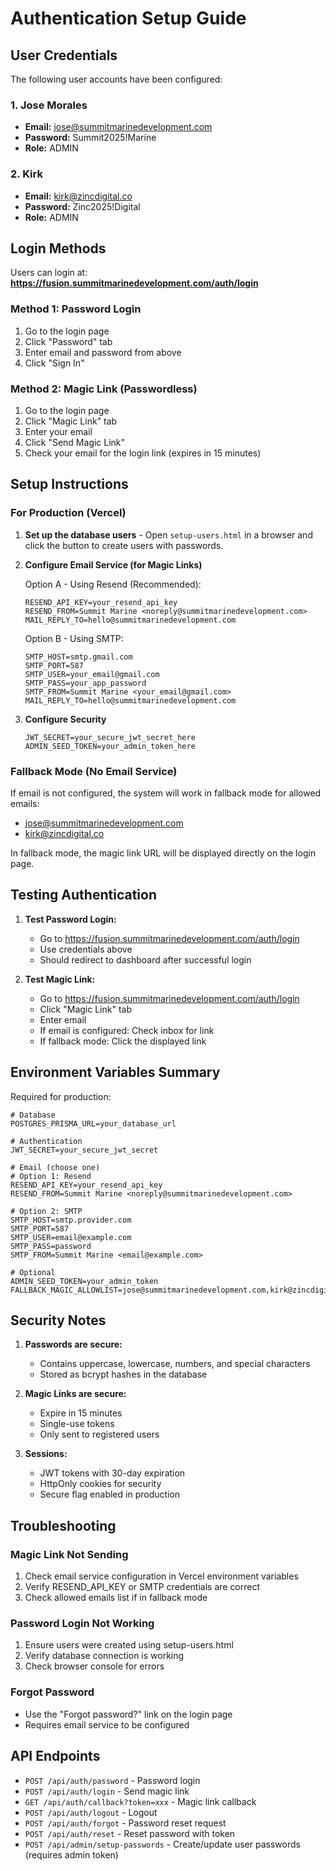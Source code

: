 # Authentication Setup Guide

## User Credentials

The following user accounts have been configured:

### 1. Jose Morales
- **Email:** jose@summitmarinedevelopment.com
- **Password:** Summit2025!Marine
- **Role:** ADMIN

### 2. Kirk
- **Email:** kirk@zincdigital.co
- **Password:** Zinc2025!Digital
- **Role:** ADMIN

## Login Methods

Users can login at: **https://fusion.summitmarinedevelopment.com/auth/login**

### Method 1: Password Login
1. Go to the login page
2. Click "Password" tab
3. Enter email and password from above
4. Click "Sign In"

### Method 2: Magic Link (Passwordless)
1. Go to the login page
2. Click "Magic Link" tab
3. Enter your email
4. Click "Send Magic Link"
5. Check your email for the login link (expires in 15 minutes)

## Setup Instructions

### For Production (Vercel)

1. **Set up the database users** - Open `setup-users.html` in a browser and click the button to create users with passwords.

2. **Configure Email Service (for Magic Links)**

   Option A - Using Resend (Recommended):
   ```
   RESEND_API_KEY=your_resend_api_key
   RESEND_FROM=Summit Marine <noreply@summitmarinedevelopment.com>
   MAIL_REPLY_TO=hello@summitmarinedevelopment.com
   ```

   Option B - Using SMTP:
   ```
   SMTP_HOST=smtp.gmail.com
   SMTP_PORT=587
   SMTP_USER=your_email@gmail.com
   SMTP_PASS=your_app_password
   SMTP_FROM=Summit Marine <your_email@gmail.com>
   MAIL_REPLY_TO=hello@summitmarinedevelopment.com
   ```

3. **Configure Security**
   ```
   JWT_SECRET=your_secure_jwt_secret_here
   ADMIN_SEED_TOKEN=your_admin_token_here
   ```

### Fallback Mode (No Email Service)

If email is not configured, the system will work in fallback mode for allowed emails:
- jose@summitmarinedevelopment.com
- kirk@zincdigital.co

In fallback mode, the magic link URL will be displayed directly on the login page.

## Testing Authentication

1. **Test Password Login:**
   - Go to https://fusion.summitmarinedevelopment.com/auth/login
   - Use credentials above
   - Should redirect to dashboard after successful login

2. **Test Magic Link:**
   - Go to https://fusion.summitmarinedevelopment.com/auth/login
   - Click "Magic Link" tab
   - Enter email
   - If email is configured: Check inbox for link
   - If fallback mode: Click the displayed link

## Environment Variables Summary

Required for production:
```env
# Database
POSTGRES_PRISMA_URL=your_database_url

# Authentication
JWT_SECRET=your_secure_jwt_secret

# Email (choose one)
# Option 1: Resend
RESEND_API_KEY=your_resend_api_key
RESEND_FROM=Summit Marine <noreply@summitmarinedevelopment.com>

# Option 2: SMTP
SMTP_HOST=smtp.provider.com
SMTP_PORT=587
SMTP_USER=email@example.com
SMTP_PASS=password
SMTP_FROM=Summit Marine <email@example.com>

# Optional
ADMIN_SEED_TOKEN=your_admin_token
FALLBACK_MAGIC_ALLOWLIST=jose@summitmarinedevelopment.com,kirk@zincdigital.co
```

## Security Notes

1. **Passwords are secure:** 
   - Contains uppercase, lowercase, numbers, and special characters
   - Stored as bcrypt hashes in the database

2. **Magic Links are secure:**
   - Expire in 15 minutes
   - Single-use tokens
   - Only sent to registered users

3. **Sessions:**
   - JWT tokens with 30-day expiration
   - HttpOnly cookies for security
   - Secure flag enabled in production

## Troubleshooting

### Magic Link Not Sending
1. Check email service configuration in Vercel environment variables
2. Verify RESEND_API_KEY or SMTP credentials are correct
3. Check allowed emails list if in fallback mode

### Password Login Not Working
1. Ensure users were created using setup-users.html
2. Verify database connection is working
3. Check browser console for errors

### Forgot Password
- Use the "Forgot password?" link on the login page
- Requires email service to be configured

## API Endpoints

- `POST /api/auth/password` - Password login
- `POST /api/auth/login` - Send magic link
- `GET /api/auth/callback?token=xxx` - Magic link callback
- `POST /api/auth/logout` - Logout
- `POST /api/auth/forgot` - Password reset request
- `POST /api/auth/reset` - Reset password with token
- `POST /api/admin/setup-passwords` - Create/update user passwords (requires admin token)
